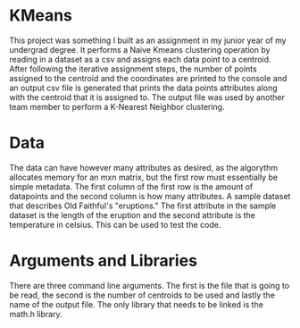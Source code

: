 # KMeans
This project was something I built as an assignment in my junior year of my undergrad degree. It performs a Naive Kmeans clustering operation by reading in a dataset as a csv and assigns each data point to a centroid. After following the iterative assignment steps, the number of points assigned to the centroid and the coordinates are printed to the console and an output csv file is generated that prints the data points attributes along with the centroid that it is assigned to. The output file was used by another team member to perform a K-Nearest Neighbor clustering.

# Data
The data can have however many attributes as desired, as the algorythm allocates memory for an mxn matrix, but the first row must essentially be simple metadata. The first column of the first row is the amount of datapoints and the second column is how many attributes. A sample dataset that describes Old Faithful's "eruptions." The first attribute in the sample dataset is the length of the eruption and the second attribute is the temperature in celsius. This can be used to test the code.

# Arguments and Libraries
There are three command line arguments. The first is the file that is going to be read, the second is the number of centroids to be used and lastly the name of the output file. The only library that needs to be linked is the math.h library. 

